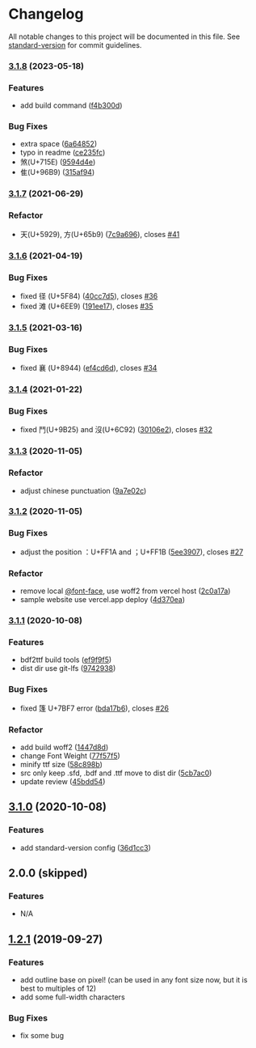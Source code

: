 # Changelog

All notable changes to this project will be documented in this file. See [standard-version](https://github.com/conventional-changelog/standard-version) for commit guidelines.

### [3.1.8](https://github.com/SolidZORO/zpix-pixel-font/compare/v3.1.7...v3.1.8) (2023-05-18)


### Features

* add build command ([f4b300d](https://github.com/SolidZORO/zpix-pixel-font/commit/f4b300d70f4cda41c998e6c9eeee33c466480532))


### Bug Fixes

* extra space ([6a64852](https://github.com/SolidZORO/zpix-pixel-font/commit/6a6485225ff40434055723cacaeb3e7c9a6f033b))
* typo in readme ([ce235fc](https://github.com/SolidZORO/zpix-pixel-font/commit/ce235fc275f7c3cff72fb6ff1daf10a2824e8045))
* 煞(U+715E) ([9594d4e](https://github.com/SolidZORO/zpix-pixel-font/commit/9594d4e9b3d8273d8d9ba275b6550bc974503a24))
* 隹(U+96B9) ([315af94](https://github.com/SolidZORO/zpix-pixel-font/commit/315af94760019c1bf7b9d3c370e0ff5062052895))

### [3.1.7](https://github.com/SolidZORO/zpix-pixel-font/compare/v3.1.6...v3.1.7) (2021-06-29)


### Refactor

* 天(U+5929), 方(U+65b9) ([7c9a696](https://github.com/SolidZORO/zpix-pixel-font/commit/7c9a696b1a21de1cbb53b663adc485e5cce86b2f)), closes [#41](https://github.com/SolidZORO/zpix-pixel-font/issues/41)

### [3.1.6](https://github.com/SolidZORO/zpix-pixel-font/compare/v3.1.5...v3.1.6) (2021-04-19)


### Bug Fixes

* fixed 径 (U+5F84) ([40cc7d5](https://github.com/SolidZORO/zpix-pixel-font/commit/40cc7d5366d1309a933a0b14b0b82c11146d3c02)), closes [#36](https://github.com/SolidZORO/zpix-pixel-font/issues/36)
* fixed 滩 (U+6EE9) ([191ee17](https://github.com/SolidZORO/zpix-pixel-font/commit/191ee17f30a590da4e374e047a93dbe01272e001)), closes [#35](https://github.com/SolidZORO/zpix-pixel-font/issues/35)

### [3.1.5](https://github.com/SolidZORO/zpix-pixel-font/compare/v3.1.4...v3.1.5) (2021-03-16)


### Bug Fixes

* fixed 襄 (U+8944) ([ef4cd6d](https://github.com/SolidZORO/zpix-pixel-font/commit/ef4cd6d8a10656aea652c4461583a36375c4c94b)), closes [#34](https://github.com/SolidZORO/zpix-pixel-font/issues/34)

### [3.1.4](https://github.com/SolidZORO/zpix-pixel-font/compare/v3.1.3...v3.1.4) (2021-01-22)


### Bug Fixes

* fixed 鬥(U+9B25) and 沒(U+6C92) ([30106e2](https://github.com/SolidZORO/zpix-pixel-font/commit/30106e23fcb30f98086dde38cf320828699ddcde)), closes [#32](https://github.com/SolidZORO/zpix-pixel-font/issues/32)

### [3.1.3](https://github.com/SolidZORO/zpix-pixel-font/compare/v3.1.2...v3.1.3) (2020-11-05)


### Refactor

* adjust chinese punctuation ([9a7e02c](https://github.com/SolidZORO/zpix-pixel-font/commit/9a7e02c5d814e47edf5ba39586556cfaf1fb991b))

### [3.1.2](https://github.com/SolidZORO/zpix-pixel-font/compare/v3.1.1...v3.1.2) (2020-11-05)


### Bug Fixes

* adjust the position ：U+FF1A and ；U+FF1B ([5ee3907](https://github.com/SolidZORO/zpix-pixel-font/commit/5ee39074ac1a6450ab76eef22a5a502fb7f03b72)), closes [#27](https://github.com/SolidZORO/zpix-pixel-font/issues/27)


### Refactor

* remove local [@font-face](https://github.com/font-face), use woff2 from vercel host ([2c0a17a](https://github.com/SolidZORO/zpix-pixel-font/commit/2c0a17a41ec3aa91dd7cb5b0626c3d49916ea27f))
* sample website use vercel.app deploy ([4d370ea](https://github.com/SolidZORO/zpix-pixel-font/commit/4d370ead51220d79b8b04a4a6d50036c1a19a608))

### [3.1.1](https://github.com/SolidZORO/zpix-pixel-font/compare/v3.1.0...v3.1.1) (2020-10-08)


### Features

* bdf2ttf build tools ([ef9f9f5](https://github.com/SolidZORO/zpix-pixel-font/commit/ef9f9f5cdf9536a4e97058a1644cba6d34a06981))
* dist dir use git-lfs ([9742938](https://github.com/SolidZORO/zpix-pixel-font/commit/97429383618cbf2edefdad126ea2deb9c8002063))


### Bug Fixes

* fixed 篷 U+7BF7 error ([bda17b6](https://github.com/SolidZORO/zpix-pixel-font/commit/bda17b6b5f464c9db01d3f12bd90adc27587a386)), closes [#26](https://github.com/SolidZORO/zpix-pixel-font/issues/26)


### Refactor

* add build woff2 ([1447d8d](https://github.com/SolidZORO/zpix-pixel-font/commit/1447d8d0d4a2d6236d0bc892dba4c0b8beed5d6d))
* change Font Weight ([77f57f5](https://github.com/SolidZORO/zpix-pixel-font/commit/77f57f5121fe219f7a067091833bfe112e85b4a0))
* minify ttf size ([58c898b](https://github.com/SolidZORO/zpix-pixel-font/commit/58c898b06cd777866ddeef46e8dc2459b095e1ed))
* src only keep .sfd, .bdf and .ttf move to dist dir ([5cb7ac0](https://github.com/SolidZORO/zpix-pixel-font/commit/5cb7ac000f22c544095c55778775f8190c5ccc90))
* update review ([45bdd54](https://github.com/SolidZORO/zpix-pixel-font/commit/45bdd54ef81b7313ae51cec6aaf448fbbce8da52))

## [3.1.0](https://github.com/SolidZORO/zpix-pixel-font/compare/v3.0.2...v3.1.0) (2020-10-08)


### Features

* add standard-version config ([36d1cc3](https://github.com/SolidZORO/zpix-pixel-font/commit/36d1cc3633bc1b6149ef203672a7c3ea26b3f9ad))


## 2.0.0 (skipped)

### Features

* N/A


## [1.2.1](https://github.com/SolidZORO/zpix-pixel-font/compare/v1.2.1...v1.2.1) (2019-09-27)


### Features

* add outline base on pixel! (can be used in any font size now, but it is best to multiples of 12)
* add some full-width characters

### Bug Fixes

* fix some bug
